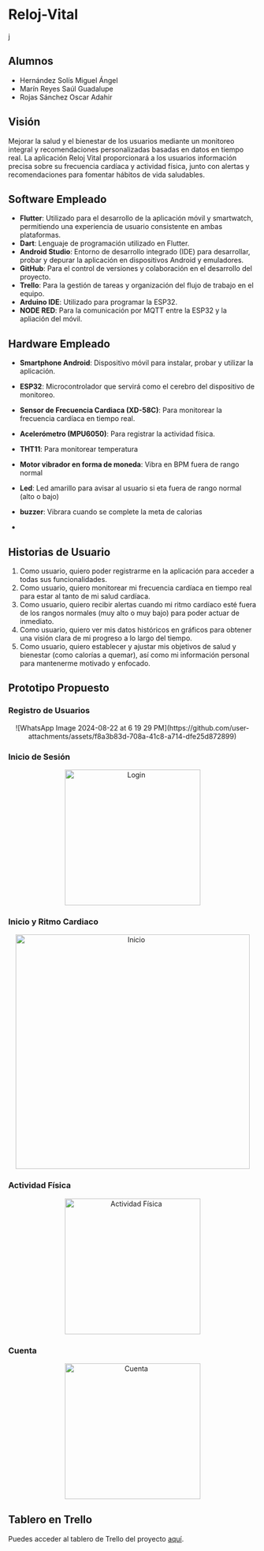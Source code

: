 # Reloj-Vital
j
## Alumnos
- Hernández Solís Miguel Ángel
- Marín Reyes Saúl Guadalupe
- Rojas Sánchez Oscar Adahir

## Visión
Mejorar la salud y el bienestar de los usuarios mediante un monitoreo integral y recomendaciones personalizadas basadas en datos en tiempo real. La aplicación Reloj Vital proporcionará a los usuarios información precisa sobre su frecuencia cardíaca y actividad física, junto con alertas y recomendaciones para fomentar hábitos de vida saludables.

## Software Empleado
- **Flutter**: Utilizado para el desarrollo de la aplicación móvil y smartwatch, permitiendo una experiencia de usuario consistente en ambas plataformas.
- **Dart**: Lenguaje de programación utilizado en Flutter.
- **Android Studio**: Entorno de desarrollo integrado (IDE) para desarrollar, probar y depurar la aplicación en dispositivos Android y emuladores.
- **GitHub**: Para el control de versiones y colaboración en el desarrollo del proyecto.
- **Trello**: Para la gestión de tareas y organización del flujo de trabajo en el equipo.
- **Arduino IDE**: Utilizado para programar la ESP32.
- **NODE RED**: Para la comunicación por MQTT entre la ESP32 y la apliación del móvil.

## Hardware Empleado
- **Smartphone Android**: Dispositivo móvil para instalar, probar y utilizar la aplicación.
- **ESP32**: Microcontrolador que servirá como el cerebro del dispositivo de monitoreo.
- **Sensor de Frecuencia Cardiaca (XD-58C)**: Para monitorear la frecuencia cardíaca en tiempo real.
- **Acelerómetro (MPU6050)**: Para registrar la actividad física.
- **THT11**: Para monitorear temperatura
- **Motor vibrador en forma de moneda**: Vibra en BPM fuera de rango normal
- **Led**: Led amarillo para avisar al usuario si eta fuera de rango normal (alto o bajo)
- **buzzer**: Vibrara cuando se complete la meta de calorias

- 

## Historias de Usuario

1. Como usuario, quiero poder registrarme en la aplicación para acceder a todas sus funcionalidades.
2. Como usuario, quiero monitorear mi frecuencia cardíaca en tiempo real para estar al tanto de mi salud cardíaca.
3. Como usuario, quiero recibir alertas cuando mi ritmo cardíaco esté fuera de los rangos normales (muy alto o muy bajo) para poder actuar de inmediato.
4. Como usuario, quiero ver mis datos históricos en gráficos para obtener una visión clara de mi progreso a lo largo del tiempo.
5. Como usuario, quiero establecer y ajustar mis objetivos de salud y bienestar (como calorías a quemar), así como mi información personal para mantenerme motivado y enfocado.

## Prototipo Propuesto
### Registro de Usuarios
<p align="center">
![WhatsApp Image 2024-08-22 at 6 19 29 PM](https://github.com/user-attachments/assets/f8a3b83d-708a-41c8-a714-dfe25d872899)

</p>

### Inicio de Sesión
<p align="center">
  <img src="https://github.com/user-attachments/assets/dd3d42ea-1f30-40d4-b2bc-f61ac3d0a87f" alt="Login" width="275" style="display: block; margin: 0 auto;">
</p>

### Inicio y Ritmo Cardiaco
<p align="center">
  <img src="https://github.com/user-attachments/assets/ba464eef-0282-4baf-a100-6430ba54e0fe" alt="Inicio" width="475" style="display: block; margin: 0 auto;">
</p>

### Actividad Física
<p align="center">
  <img src="https://github.com/user-attachments/assets/2579cc04-3ce8-4c15-b66c-a0fe1a621a46" alt="Actividad Física" width="275" style="display: block; margin: 0 auto;">
</p>

### Cuenta
<p align="center">
  <img src="https://github.com/user-attachments/assets/5d83b8f4-96b7-4d2e-96bc-0839667ac8f0" alt="Cuenta" width="275" style="display: block; margin: 0 auto;">
</p>

## Tablero en Trello
Puedes acceder al tablero de Trello del proyecto [aquí](https://trello.com/invite/b/hpRexQgs/ATTIb7adaa5f4b2b22b23f892c7a59e9495d7F344284/reloj-vital).
